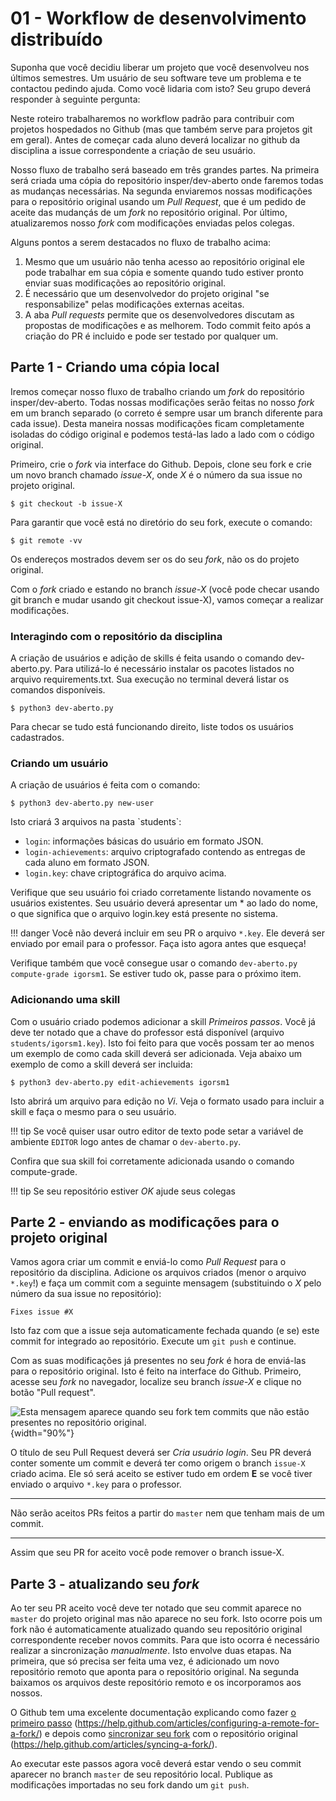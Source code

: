 # 01 - Workflow de desenvolvimento distribuído

Suponha que você decidiu liberar um projeto que você desenvolveu nos últimos semestres. Um usuário de seu software teve um problema e te contactou pedindo ajuda. Como você lidaria com isto? Seu grupo deverá responder à seguinte pergunta:


<!--- **Como você implantaria a correção?** --->
<!--- **Quem paga por esse novo desenvolvimento?** --->
<!--- **Quais serviços você precisaria ter para comunicar este relato à equipe de desenvolvimento e acompanhar sua solução?** --->
<!--- **Como você garantiria que esse erro não ocorra novamente? Responda considerando os seguintes tipos de problemas: site fora do ar, programa devolve resultado errado e usuário precisa que uma funcionalidade existente aceite uma nova opção.** --->
<!--- **Qual infraestrutura você teria que disponibilizar para que outros clientes também possam enviar relatos de bugs? Que informações sobre você estaria disposto a compartilhar?**  --->


Neste roteiro trabalharemos no workflow padrão para contribuir com
projetos hospedados no Github (mas que também serve para projetos git em
geral). Antes de começar cada aluno deverá localizar no github da
disciplina a issue correspondente a criação de seu usuário.

Nosso fluxo de trabalho será baseado em três grandes partes. Na primeira
será criada uma cópia do repositório insper/dev-aberto onde faremos
todas as mudanças necessárias. Na segunda enviaremos nossas modificações
para o repositório original usando um *Pull Request*, que é um pedido de
aceite das mudançás de um *fork* no repositório original. Por último,
atualizaremos nosso *fork* com modificações enviadas pelos colegas.

Alguns pontos a serem destacados no fluxo de trabalho acima:

1.  Mesmo que um usuário não tenha acesso ao repositório original ele
    pode trabalhar em sua cópia e somente quando tudo estiver pronto
    enviar suas modificações ao repositório original.
2.  É necessário que um desenvolvedor do projeto original "se
    responsabilize" pelas modificações externas aceitas.
3.  A aba *Pull requests* permite que os desenvolvedores discutam as
    propostas de modificações e as melhorem. Todo commit feito após a
    criação do PR é incluido e pode ser testado por qualquer um.

## Parte 1 - Criando uma cópia local

Iremos começar nosso fluxo de trabalho criando um *fork* do repositório
insper/dev-aberto. Todas nossas modificações serão feitas no nosso
*fork* em um branch separado (o correto é sempre usar um branch
diferente para cada issue). Desta maneira nossas modificações ficam
completamente isoladas do código original e podemos testá-las lado a
lado com o código original.

Primeiro, crie o *fork* via interface do Github. Depois, clone seu fork
e crie um novo branch chamado *issue-X*, onde *X* é o número da sua
issue no projeto original.

    $ git checkout -b issue-X

Para garantir que você está no diretório do seu fork, execute o comando:

    $ git remote -vv

Os endereços mostrados devem ser os do seu *fork*, não os do projeto
original.

Com o *fork* criado e estando no branch *issue-X* (você pode checar
usando git branch e mudar usando git checkout issue-X), vamos começar a
realizar modificações.

### Interagindo com o repositório da disciplina

A criação de usuários e adição de skills é feita usando o comando
dev-aberto.py. Para utilizá-lo é necessário instalar os pacotes listados
no arquivo requirements.txt. Sua execução no terminal deverá listar os
comandos disponíveis.

    $ python3 dev-aberto.py

Para checar se tudo está funcionando direito, liste todos os usuários
cadastrados.

### Criando um usuário

A criação de usuários é feita com o comando:

    $ python3 dev-aberto.py new-user

Isto criará 3 arquivos na pasta \`students\`:

-   `login`: informações básicas do usuário em formato JSON.
-   `login-achievements`: arquivo criptografado contendo as entregas de
    cada aluno em formato JSON.
-   `login.key`: chave criptográfica do arquivo acima.

Verifique que seu usuário foi criado corretamente listando novamente os
usuários existentes. Seu usuário deverá apresentar um \* ao lado do
nome, o que significa que o arquivo login.key está presente no sistema.

!!! danger
    Você não deverá incluir em seu PR o arquivo `*.key`. Ele deverá ser
    enviado por email para o professor. Faça isto agora antes que esqueça!

Verifique também que você consegue usar o comando `dev-aberto.py compute-grade igorsm1`. Se
estiver tudo ok, passe para o próximo item.

### Adicionando uma skill

Com o usuário criado podemos adicionar a skill *Primeiros passos*. Você
já deve ter notado que a chave do professor está disponível (arquivo
`students/igorsm1.key`). Isto foi feito para que vocês possam ter ao
menos um exemplo de como cada skill deverá ser adicionada. Veja abaixo
um exemplo de como a skill deverá ser incluida:

    $ python3 dev-aberto.py edit-achievements igorsm1

Isto abrirá um arquivo para edição no *Vi*. Veja o formato usado para
incluir a skill e faça o mesmo para o seu usuário.

!!! tip
    Se você quiser usar outro editor de texto pode setar a variável de
    ambiente `EDITOR` logo antes de chamar o `dev-aberto.py`.

Confira que sua skill foi corretamente adicionada usando o comando
compute-grade.

!!! tip
    Se seu repositório estiver *OK* ajude seus colegas

## Parte 2 - enviando as modificações para o projeto original

Vamos agora criar um commit e enviá-lo como *Pull Request* para o
repositório da disciplina. Adicione os arquivos criados (menor o arquivo
`*.key`!) e faça um commit com a seguinte mensagem (substituindo o *X*
pelo número da sua issue no repositório):

    Fixes issue #X

Isto faz com que a issue seja automaticamente fechada quando (e se) este
commit for integrado ao repositório. Execute um `git push` e continue.

Com as suas modificações já presentes no seu *fork* é hora de enviá-las
para o repositório original. Isto é feito na interface do Github.
Primeiro, acesse seu *fork* no navegador, localize seu branch *issue-X*
e clique no botão "Pull request".

![Esta mensagem aparece quando seu *fork* tem commits que não estão
presentes no repositório original.](PR-github.png){width="90%"}

O título de seu Pull Request deverá ser *Cria usuário login*. Seu PR
deverá conter somente um commit e deverá ter como origem o branch
`issue-X` criado acima. Ele só será aceito se estiver tudo em ordem
**E** se você tiver enviado o arquivo `*.key` para o professor.

--------------

Não serão aceitos PRs feitos a partir do `master` nem que tenham mais de
um commit.

--------------

Assim que seu PR for aceito você pode remover o branch issue-X.

## Parte 3 - atualizando seu *fork*

Ao ter seu PR aceito você deve ter notado que seu commit aparece no
`master` do projeto original mas não aparece no seu fork. Isto ocorre
pois um fork não é automaticamente atualizado quando seu repositório
original correspondente receber novos commits. Para que isto ocorra é
necessário realizar a sincronização *manualmente*. Isto envolve duas
etapas. Na primeira, que só precisa ser feita uma vez, é adicionado um
novo repositório remoto que aponta para o repositório original. Na
segunda baixamos os arquivos deste repositório remoto e os incorporamos
aos nossos.

O Github tem uma excelente documentação explicando como fazer [o
primeiro
passo](https://help.github.com/articles/configuring-a-remote-for-a-fork/)
(<https://help.github.com/articles/configuring-a-remote-for-a-fork/>) e
depois como [sincronizar seu
fork](https://help.github.com/articles/syncing-a-fork/) com o
repositório original
(<https://help.github.com/articles/syncing-a-fork/>).

Ao executar este passos agora você deverá estar vendo o seu commit
aparecer no branch `master` de seu repositório local. Publique as
modificações importadas no seu fork dando um `git push`.
